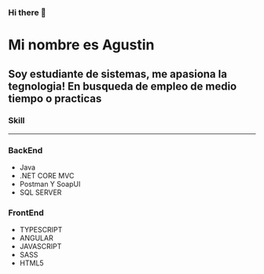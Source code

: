 ### Hi there 👋



Mi nombre es Agustin 
=============

Soy estudiante de sistemas, me apasiona la tegnologia!
En busqueda de empleo de medio tiempo o practicas
-------------

### Skill
-------------
### BackEnd
* Java 
* .NET CORE MVC
* Postman Y SoapUI
* SQL SERVER

### FrontEnd
* TYPESCRIPT
* ANGULAR
* JAVASCRIPT
* SASS
* HTML5
  

